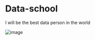 # Data-school
I will be the best data person in the world


![image](https://github.com/wjia26/Data-school/assets/24365909/9f16d5b5-72f1-419b-adbd-caffddf423e4)

